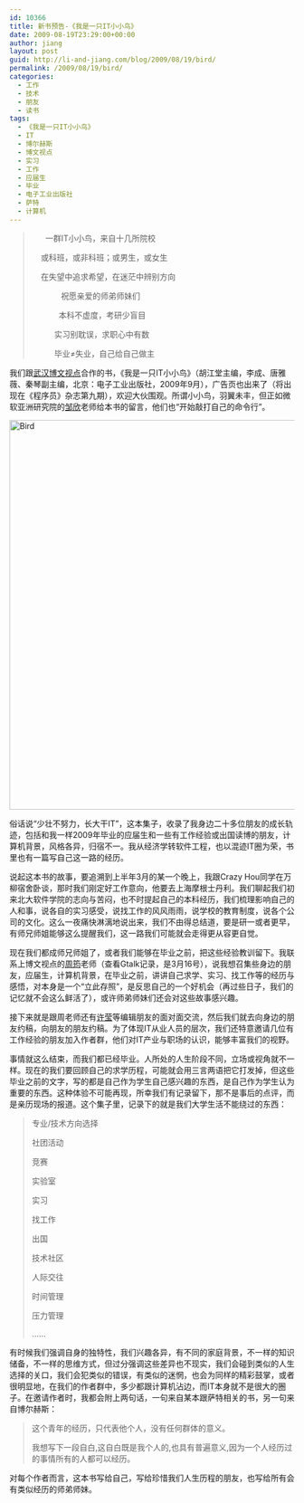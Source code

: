 ```yaml
---
id: 10366
title: 新书预告-《我是一只IT小小鸟》
date: 2009-08-19T23:29:00+00:00
author: jiang
layout: post
guid: http://li-and-jiang.com/blog/2009/08/19/bird/
permalink: /2009/08/19/bird/
categories:
  - 工作
  - 技术
  - 朋友
  - 读书
tags:
  - 《我是一只IT小小鸟》
  - IT
  - 博尔赫斯
  - 博文视点
  - 实习
  - 工作
  - 应届生
  - 毕业
  - 电子工业出版社
  - 萨特
  - 计算机
---
```

> &#160;&#160;&#160;&#160;&#160; 一群IT小小鸟，来自十几所院校 
> 
> &#160;&#160;&#160; 或科班，或非科班；或男生，或女生 
> 
> &#160;&#160;&#160; 在失望中追求希望，在迷茫中辨别方向 
> 
> &#160;&#160;&#160;&#160;&#160;&#160;&#160;&#160;&#160;&#160;&#160;&#160; 祝愿亲爱的师弟师妹们 
> 
> &#160;&#160;&#160;&#160;&#160;&#160;&#160;&#160;&#160;&#160;&#160; 本科不虚度，考研少盲目 
> 
> &#160;&#160;&#160;&#160;&#160;&#160;&#160;&#160;&#160; 实习别耽误，求职心中有数 
> 
> &#160;&#160;&#160;&#160;&#160;&#160;&#160;&#160;&#160; 毕业≠失业，自己给自己做主 

我们跟<a href="http://blog.csdn.net/bvbook" target="_blank">武汉博文视点</a>合作的书，《我是一只IT小小鸟》（胡江堂主编，李成、唐雅薇、秦琴副主编，北京：电子工业出版社，2009年9月），广告页也出来了（将出现在《程序员》杂志第九期），欢迎大伙围观。所谓小小鸟，羽翼未丰，但正如微软亚洲研究院的<a href="http://yishan.cc/blogs/xin/" target="_blank">邹欣</a>老师给本书的留言，他们也“开始敲打自己的命令行”。

[<img style="border-bottom: 0px; border-left: 0px; display: inline; border-top: 0px; border-right: 0px" title="Bird" border="0" alt="Bird" src="http://li-and-jiang.com/blog/wp-content/uploads/2009/08/bird-thumb.jpg" width="523" height="689" />](http://li-and-jiang.com/blog/wp-content/uploads/2009/08/bird.jpg) 

俗话说“少壮不努力，长大干IT”，这本集子，收录了我身边二十多位朋友的成长轨迹，包括和我一样2009年毕业的应届生和一些有工作经验或出国读博的朋友，计算机背景，风格各异，归宿不一。我从经济学转软件工程，也以混迹IT圈为荣，书里也有一篇写自己这一路的经历。

说起这本书的故事，要追溯到上半年3月的某一个晚上，我跟Crazy Hou同学在万柳宿舍卧谈，那时我们刚定好工作意向，他要去上海摩根士丹利。我们聊起我们初来北大软件学院的志向与苦闷，也不时提起自己的本科经历，我们梳理影响自己的人和事，说各自的实习感受，说找工作的风风雨雨，说学校的教育制度，说各个公司的文化。这么一夜痛快淋漓地说出来，我们不由得总结道，要是研一或者更早，有师兄师姐能够这么提醒我们，这一路我们可能就会走得更从容更自觉。

现在我们都成师兄师姐了，或者我们能够在毕业之前，把这些经验教训留下。我联系上博文视点的<a href="http://yeka.blogbus.com/" target="_blank">周筠</a>老师（查看Gtalk记录，是3月16号），说我想召集些身边的朋友，应届生，计算机背景，在毕业之前，讲讲自己求学、实习、找工作等的经历与感悟，对本身是一个“立此存照”，是反思自己的一个好机会（再过些日子，我们的记忆就不会这么鲜活了），或许师弟师妹们还会对这些故事感兴趣。

接下来就是跟周老师还有<a href="http://floramay13.blogbus.com/" target="_blank">许莹</a>等编辑朋友的面对面交流，然后我们就去向身边的朋友约稿，向朋友的朋友约稿。为了体现IT从业人员的层次，我们还特意邀请几位有工作经验的朋友加入作者群，他们对IT产业与职场的认识，能够丰富我们的视野。

事情就这么结束，而我们都已经毕业。人所处的人生阶段不同，立场或视角就不一样。现在的我们要回顾自己的求学历程，可能就会用三言两语把它打发掉，但这些毕业之前的文字，写的都是自己作为学生自己感兴趣的东西，是自己作为学生认为重要的东西。这种体验不可能再现，所幸我们有记录留下，那不是事后的点评，而是亲历现场的报道。这个集子里，记录下的就是我们大学生活不能绕过的东西：

> 专业/技术方向选择
> 
> 社团活动
> 
> 竞赛
> 
> 实验室
> 
> 实习
> 
> 找工作
> 
> 出国
> 
> 技术社区
> 
> 人际交往
> 
> 时间管理
> 
> 压力管理
> 
> ……

有时候我们强调自身的独特性，我们兴趣各异，有不同的家庭背景，不一样的知识储备，不一样的思维方式，但过分强调这些差异也不现实，我们会碰到类似的人生选择的关口，我们会犯类似的错误，有类似的迷惘，也会为同样的精彩鼓掌，或者很明显地，在我们的作者群中，多少都跟计算机沾边，而IT本身就不是很大的圈子。在邀请作者时，我都会附上两句话，一句来自某本跟萨特相关的书，另一句来自博尔赫斯：

> 这个青年的经历，只代表他个人，没有任何群体的意义。
> 
> 我想写下一段自白,这自白既是我个人的,也具有普遍意义,因为一个人经历过的事情所有的人都可以经历。

对每个作者而言，这本书写给自己，写给珍惜我们人生历程的朋友，也写给所有会有类似经历的师弟师妹。